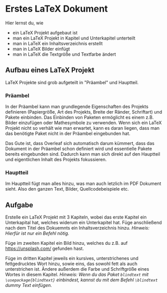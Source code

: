 # Erstes LaTeX Dokument

Hier lernst du, wie

- ein LaTeX Projekt aufgebaut ist
- man ein LaTeX Projekt in Kapitel und Unterkapitel unterteilt
- man in LaTeX ein Inhaltsverzeichnis erstellt
- man in LaTeX Bilder einfügt
- man in LaTeX die Textgröße und Textfarbe ändert

## Aufbau eines LaTeX Projekt

LaTeX Projekte sind grob aufgeteilt in "Präambel" und Hauptteil. 

### Präambel

In der Präambel kann man grundlegende Eigenschaften des Projekts definieren (Papiergröße, Art des Projekts, Breite der Ränder, Schriftart) und Pakete einbinden. Das Einbinden von Paketen ermöglicht es einem z.B. Bilder einzufügen oder Mathesymbole zu verwenden. Wenn sich ein LaTeX Projekt nicht so verhält wie man erwartet, kann es daran liegen, dass man das benötigte Paket nicht in der Präambel eingebunden hat.

Das Gute ist, dass Overleaf sich automatisch darum kümmert, dass das Dokument in der Präambel schon definiert wird und essentielle Pakete bereits eingebunden sind. Dadurch kann man sich direkt auf den Hauptteil und eigentlichen Inhalt des Projekts fokussieren.

### Hauptteil

Im Hauptteil fügt man alles hinzu, was man auch letzlich im PDF Dokument sieht. Also den ganzen Text, Bilder, Quellcodebeispiele etc. 



## Aufgabe

Erstelle ein LaTeX Projekt mit 3 Kapiteln, wobei das erste Kapitel ein Unterkapital hat, welches widerum ein Unterkapitel hat. Füge anschließend nach dem Titel des Dokuemnts ein Inhaltsverzeichnis hinzu. _Hinweis: Hierfür ist nur ein Befehl nötig._

Füge im zweiten Kapitel ein Bild hinzu, welches du z.B. auf https://unsplash.com/ gefunden hast.

Füge im dritten Kapitel jeweils ein kursives, unterstrichenes und fettgedrucktes Wort hinzu, sowie eins, das sowohl fett als auch unterstrichen ist. Ändere außerdem die Farbe und Schriftgröße eines Wortes in diesem Kapitel. _Hinweis: Wenn du das Paket ```blindtext``` mit ```\usepackage{blindtext}``` einbindest, kannst du mit dem Befehl ```\blindtext``` dummy Text einfügen._
